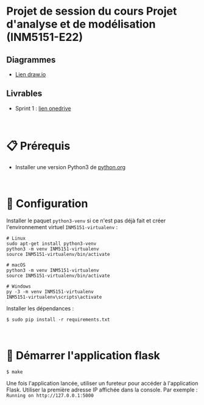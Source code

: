 # Projet de session du cours Projet d'analyse et de modélisation (INM5151-E22)

## Diagrammes
- [Lien draw.io](https://viewer.diagrams.net/?tags=%7B%7D&highlight=0000ff&edit=_blank&layers=1&nav=1&title=INM5151.drawio#R%3Cmxfile%20pages%3D%222%22%3E%3Cdiagram%20id%3D%22C5RBs43oDa-KdzZeNtuy%22%20name%3D%22Page-1%22%3E7V1dc5s4FP01ftkZZ%2Fg2foztNG3X6aZO27RPHdXINhtAXpCTuL9%2BBQgwSMa4xkBrPcW6CAE6R%2BdeXYTSU8fu660P1qs7ZEGnp0jWa0%2Bd9BRFllWT%2FAkt29iiS2psWPq2RStlhgf7J6RGiVo3tgWDXEWMkIPtdd44R54H5zhnA76PXvLVFsjJX3UNlpAxPMyBw1ofbQuvYqupDDL7W2gvV8mVZWMYH3FBUpk%2BSbACFnrZMak3PXXsI4TjX%2B7rGDph5yX98vhu%2B%2BhMn4zb9x%2BD%2F8Dn0d%2BfPnzpx429OeaU9BF86OFfbvrpeoy%2FPk1v33pb959ba%2FTybXTTV3X6bHibdBi0SP%2FRIvLxCi2RB5ybzDry0cazYNisREpZnSlCa2KUifFfiPGWkgFsMCKmFXYdepQ8hr%2F9Ss%2BPCt%2FCwpWeFCevuwcn27RkXYeUIEUPeTC2vLEdhx6v2E%2B0PwO08efJQ998%2Bvx0NxurP%2BTJzNdnDy%2B60jcoXYG%2FhLikExOqhz23QzoKwy1ELiRPQSr40AHYfs4zE1CCL9N69FTyqGC7U2GNbA8HOy3fhwZSgY5VdUDvg45UTcoRgvyIW0xKO7eWmSLS8AkEvmzdyd17b%2FlhofYX1nq4fQv7lD%2FPwNnQx5Kurv7ikmoKfhBtyREBOPbSI7%2FnBDDoE8Mz9LFNBu81PeDalhVzDgb2T%2FAjai%2BEmnYGaVwf9fQJF%2FxSxlO9oU1mozy8A%2FhaCiM92peuTFmXc32ecOs4pBkozUKjar4BtFgEhJF5cGuB02DglC8CS%2BlqYAz1WqFMm5HPAF6ZXu2Ad225tmcH2AcYbnwGyeDFdh0QCekCeThRfakKmjjU%2BtF8ZTvWFGzRJsQpwGD%2BlJRGK%2BTbP0mzIGEIOexj6hRUKVfjITyTXjqiB7xPwJdT0xQEmNaZI8cB68COEQ%2BruESlbW%2BEMEZu0lDOT6XuOypgHz2lAYF8tO%2BoziwzL8qqRssvWTAiG9S2ygUi0kGqzULSe0vSB5kT0ArXMznXG3Cupxj5ywGH4O4R3ozCXgzOITYKw1dSvchR0s14h48OXOC9bAzWYG57y2lUZ6Jllhl9ztCEyLkLJ2LCiigS9CKmYID3KtKIdNc4jE6INiljUpazciRXaxIDjZEXjjM7Yg8kTH2BIVvLSEjFkx%2B5lI7ww%2BxL4K%2FItiL6u2TLwX4sxiqDsUfGpwC5TpB1o2WQNQZkF%2BHvFvy%2BBkEABdq1om0qzaHNvWOZHdOfse3YwVFBhtJAkEG64DKCjOLUT1bOG2WkfiW5XtWo5rxRBp%2Bu7BRVhBnlmpSO8MqipDTogri3rLA%2BSAQatcOst%2B572DmuCDXOh%2FfAbA5vfmrVYCBtJD9dnmfO8tdZyvpbbye3vSd%2FfZz7381Pl%2BaddxPUpcDXnKBm0paang8L0kRc0kR8p%2FSsjBr7M90nBAP8Lhsw%2BtHxfHUyAurIcQ41tZDjpHp%2BIu59JZ8F1%2FMN1JLx5HeOycDZ5Xx1fVj2QzAHaj3oyflRm0bMDeAnMfg9bInjG6u9a9Nl3bmYSzY%2Flzx3xrqjc0n%2BCyetnXDk18KN870u5w%2FmIRuONPS%2B%2FLQYc8iK0OZfKnhCfdpVH71qJsv848WHk%2BIQiawDAdewMv9aSGTxUWbTldjGvkht1Ax0k6ksfiyhilhi%2FyjgpDZKge9ILKFwJjRoE%2FQDEVB0JKAweAtiLjSgYJNhwtUcdDVHJGu6ElOo%2FKSYcDURnslXCYdcjVL7tPXXlnkXFMZUCuv%2BDyTlC%2FVPXhZe2qk70nLzCv25PRdJvTa8oFIkgV7RLf1ZST3u6jWJYeRFfgLDH8dKVXGUuxWHK4z%2BfNyQYMBGntCfFvRHE%2FKzT35EbFYyjNWq8qN0S37YJbKz6KXmcE2mKCIE6oAEydJlrpHlTxAVIUL7B7NZVYS6MUHUB7%2FDBJFduTOFkUQORIjWjj4ORYxGzl1Bc3ynTT7ev9viRyx%2FkGf3b5IpYukyM5okPdMKs1A9g5iRckqLMXKQn6nggkhgwXQ2shQ0Q%2BOQReFhV0KVqhEXFyE238Rd13nRIOkSC5LaJEjspFwMoxxCBgehRocRO2%2BRxTAqgmS0PIzYdUACJOatCOfL90ZBYpfxCJCYmUnbIHG2u7l4kBSpABJnwUSjILGrFARI6QfeaTar7diuypc4FwVRMWwYDFqO7dhl7heOUDEDwVO6ZiexIs9wQOeGnNi7WYjYOey9j5akYwPxbrmdxKVR9IWX%2BWKHT1fO%2Flv2MwSbfbJycWs8y0d5J9d48nNrrO9YlwiTgPskuJv8eoR%2Fyy1tjNG1VWulmwGde78LxvOYhS%2Fn9%2Bx3UZu6c6bGlx0v6kXfbOgtx4tiXlwM16SOQZR8BtOSlMpdkVJ%2B51T%2BOsKsW3NPe5FV8YVwK5vDlNKwls1hBqZm5EdZXDrR4Q1zbSY5v1r3ieGjyc66O7LPz5mhDPel17Vcr2unIZnw4Ry70pcqSP5TIHftiGWwXciWVP4e9rfOlpBi9o964urZvztSb%2F4H%3C%2Fdiagram%3E%3Cdiagram%20id%3D%22nXIv9u4ZIcPf1qvrwy5a%22%20name%3D%22Page-2%22%3E7Vpbc5s6EP41PCaDwDj4MbaT04dkptOcnrbnJaMYGetUII%2BQY9Nff1YgLkJx4lvjJPWMPcMui27fp13tguOPktVfAs9ntzwizPHcWNDI8ceO5yH4g2KOY2IolMUd%2FVUpXa1d0IhkhqHknEk6N5UTnqZkIg0dFoIvTbMpZ%2FYw7iaYEUv7jUZyVmrDwG30nwiNZ1VHyNV3ElwZa0U2wxFftlT%2BleOPBOeyvEpWI8LUylTrUj53veZuPTBBUrnJA2ya%2F518vZb9b6v7f2%2FH%2F8RhcHmmW3nEbKEn%2FFVSRjMsyULoccu8WoxsSROGU5CGU57KO30HpjLEjMYpXE9gNESA4pEISWEdL%2FUNyeegncwoi25wzhdqzJnEk5%2BVNJxxQX9Bs5jBLQQKuC2kZoDXNyzu1JOgdkErSAY2n6uFQLXqBmdS20w4Y3ie0YdiwMokwSKm6ZBLyZOqIb5IIxJpqcarEKTgP2sGqOf1wsEsyWotIqjGGdhPeEKkyMGkeuBCUyPXck%2FLy4ZpqK91M5NlmtCazHHddt3dFyA%2FTmOYb92f5%2B%2FYHyy%2B0R1mgHEKHBmqFcvatIOL1lQbVUHGLYjpWcRMAacuIWHtZYt8jEzlWuplczyhaXxT2Ix7jeaLnqhScXh2ygrYZzSKSFrQQmKJS%2BYoLsw5TWWxEsEQfrBeI%2Fc8cAIY0Ahk1MjwU%2BZCjngKDMK04AUBWi6JouZzjJvJhOnLjai2fnvb%2FMtNWLeFv802A%2FdtQfYtkOfCGfnO5eAE9qHBDrwjg92zwJ7whRBUnQZOSB8Q6YvwyEgHFtJqU4cDuYgoholteKxwT8eKnY4VPTPK%2B%2F0No3zlIbY7VKDOocIP3%2B6hov9EvOExoJpRnn44L7S7fwne9rHhwvYvXexIGl2qZA%2BkB8bVnh6CSm965JbiNWWVL35hV5pbmESQIuq%2BCHvgy6tGMSwUcKPiiVKtqPyungXgSulH1RJcj1dtITeCg%2BrpeS8As4YoOiHbo%2FkUfIIwLOmj2ecz%2FuCzYutaz%2BP5vtlCOVT9UDtV7bRjNRR08h3w4DGRVkMAOc5bZnozrR0vCjq%2BCxkpNFyULR7UCQ0s9l5GCU2p2sPbZN2vER4D9%2BOFRy%2FcMT76OyXdfjccPxUfL95GfKzKCu%2FHs6Yw4ZZrVeIP3XIhNM61kPJ6HMDxahopL%2FZWoWsN%2FMhee%2FBqXtvresFBh%2BhvzW3XO%2FZpt23boy3tu%2B37L9h7HXsv%2BP1hBNml2xFP5pJsGj9OVdvd4kfg9w20N6%2Fa7hZA3lPVFtllW7D%2FaInVby%2FvvPGyLbLrtqd67cFhPnrBFtkV24TL%2B4jcz3GW2XHmhPdeeB%2B9bIvsuq3g7ITzgXFGbu%2FYQPctTNuJFyzdjMc8xaydfZmr1tjccAV0cbj6j0iZ65MfXkjeLGidj313WulYkU81ids%2BuVqTlGoLMwl1DpeX6dhXpjIvBkmbBRsna%2FtBbNdI0ZOg3%2BAHwkygXkwKEtikJSfUgX3tJh3XC6%2B%2FxdGWTv1JzE67q%2F%2Fs6dw9D8NwYByYNWJ7ZskV8LrR%2BqhbtcCn04xIC7hDHKrDPxTLM%2Fd8gKo8Nzdh2BPNfgfM8NXAtMu%2FtyR5EBun7a9S9vU%2BXtreqU31Nn1NuVvS%2Fp7eitY7%2BN1UfY9bmUWvV5o9676rGOz4Rg11SpS97heEh3qjtqaftePqlFp7vb3ewIHYfFBbmjffHPtX%2FwM%3D%3C%2Fdiagram%3E%3C%2Fmxfile%3E)

## Livrables
- Sprint 1 : [lien onedrive](https://uqam-my.sharepoint.com/:w:/g/personal/ah591042_ens_uqam_ca/ETcwf4u95yFNg6ebJy5oz84BP-2_NFEGWdjY2TD9nrHHlQ?e=9FBLzQ)

<br>

# :clipboard: Prérequis
- Installer une version Python3 de [python.org](https://www.python.org/downloads/)

<br>

# :wrench: Configuration

Installer le paquet `python3-venv` si ce n'est pas déjà fait et créer l'environnement virtuel `INM5151-virtualenv` :

```
# Linux
sudo apt-get install python3-venv
python3 -m venv INM5151-virtualenv
source INM5151-virtualenv/bin/activate

# macOS
python3 -m venv INM5151-virtualenv
source INM5151-virtualenv/bin/activate

# Windows
py -3 -m venv INM5151-virtualenv
INM5151-virtualenv\scripts\activate
```

Installer les dépendances :
```
$ sudo pip install -r requirements.txt
```
<br>

# :rocket: Démarrer l'application flask
```
$ make
```
Une fois l'application lancée, utiliser un fureteur pour accéder à l'application Flask. Utiliser la première adresse IP affichée dans la console. Par exemple : `Running on http://127.0.0.1:5000`
